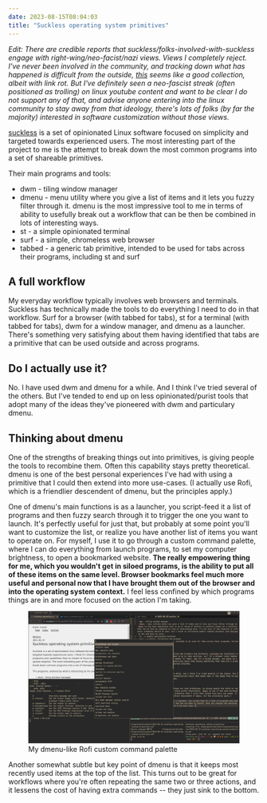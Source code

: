 ```yaml
---
date: 2023-08-15T08:04:03
title: "Suckless operating system primitives"
---
```


_Edit: There are credible reports that suckless/folks-involved-with-suckless engage with right-wing/neo-facist/nazi views. Views I completely reject. I've never been involved in the community, and tracking down what has happened is difficult from the outside, [this](https://tilde.team/~ben/suckmore/) seems like a good collection, albeit with link rot. But I've definitely seen a neo-fascist streak (often positioned as trolling) on linux youtube content and want to be clear I do not support any of that, and advise anyone entering into the linux community to stay away from that ideology, there's lots of folks (by far the majority) interested in software customization without those views._

[suckless](https://suckless.org/) is a set of opinionated Linux software focused on simplicity and targeted towards experienced users. The most interesting part of the project to me is the attempt to break down the most common programs into a set of shareable primitives.

Their main programs and tools:

- dwm - tiling window manager
- dmenu - menu utility where you give a list of items and it lets you fuzzy filter through it. dmenu is the most impressive tool to me in terms of ability to usefully break out a workflow that can be then be combined in lots of interesting ways.
- st - a simple opinionated terminal
- surf - a simple, chromeless web browser
- tabbed - a generic tab primitive, intended to be used for tabs across their programs, including st and surf

## A full workflow

My everyday workflow typically involves web browsers and terminals. Suckless has technically made the tools to do everything I need to do in that workflow. Surf for a browser (with tabbed for tabs), st for a terminal (with tabbed for tabs), dwm for a window manager, and dmenu as a launcher. There's something very satisfying about them having identified that tabs are a primitive that can be used outside and across programs.

## Do I actually use it?

No. I have used dwm and dmenu for a while. And I think I've tried several of the others. But I've tended to end up on less opinionated/purist tools that adopt many of the ideas they've pioneered with dwm and particulary dmenu.

## Thinking about dmenu

One of the strengths of breaking things out into primitives, is giving people the tools to recombine them. Often this capability stays pretty theoretical. dmenu is one of the best personal experiences I've had with using a primitive that I could then extend into more use-cases. (I actually use Rofi, which is a friendlier descendent of dmenu, but the principles apply.)

One of dmenu's main functions is as a launcher, you script-feed it a list of programs and then fuzzy search through it to trigger the one you want to launch. It's perfectly useful for just that, but probably at some point you'll want to customize the list, or realize you have another list of items you want to operate on. For myself, I use it to go through a custom command palette, where I can do everything from launch programs, to set my computer brightness, to open a bookmarked website. **The really empowering thing for me, which you wouldn't get in siloed programs, is the ability to put all of these items on the same level. Browser bookmarks feel much more useful and personal now that I have brought them out of the browser and into the operating system context.** I feel less confined by which programs things are in and more focused on the action I'm taking.

<figure>
<img src="
/images/20230815_08h30m15s_grim-1692103019.png
" 
 />
<figcaption>My dmenu-like Rofi custom command palette</figcaption>
</figure>

Another somewhat subtle but key point of dmenu is that it keeps most recently used items at the top of the list. This turns out to be great for workflows where you're often repeating the same two or three actions, and it lessens the cost of having extra commands -- they just sink to the bottom.
